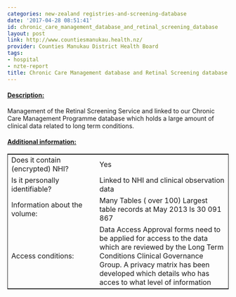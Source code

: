 ```yaml
---
categories: new-zealand registries-and-screening-database
date: '2017-04-28 08:51:41'
id: chronic_care_management_database_and_retinal_screening_database
layout: post
link: http://www.countiesmanukau.health.nz/
provider: Counties Manukau District Health Board
tags:
- hospital
- nzte-report
title: Chronic Care Management database and Retinal Screening database
---
```



 <h4> <u>Description:</u> </h4>
Management of the Retinal Screening Service and linked to our Chronic Care Management Programme database which holds a large amount of clinical data related to long term conditions.
 <h4> <u>Additional information:</u> </h4>
 <table style="border: 1px solid">
 <tr> <td width="40%"> Does it contain (encrypted) NHI? </td> <td>Yes</td> </tr>
 <tr> <td width="40%"> Is it personally identifiable? </td> <td>Linked to NHI and clinical observation data</td> </tr>
 <tr> <td width="40%"> Information about the volume: </td> <td>Many Tables ( over 100)
Largest table records at May 2013 Is 30 091 867</td> </tr>
 <tr> <td width="40%"> Access conditions: </td> <td>Data Access Approval forms need to be applied for access to the data which are reviewed by the Long Term Conditions Clinical Governance Group.  A privacy matrix has been developed which details who has acces to what level of information</td> </tr>
 </table>